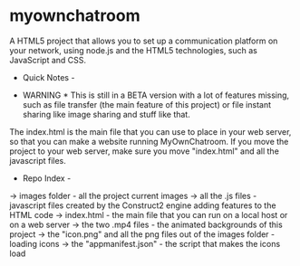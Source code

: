 # myownchatroom
A HTML5 project that allows you to set up a communication platform on your network, using node.js and the HTML5 technologies, such as JavaScript and CSS.

- Quick Notes - 

* WARNING * This is still in a BETA version with a lot of features missing, such as file transfer (the main feature of this project) or file instant sharing like image sharing and stuff like that.

The index.html is the main file that you can use to place in your web server, so that you can make a website running MyOwnChatroom.
If you move the project to your web server, make sure you move "index.html" and all the javascript files. 

- Repo Index -

-> images folder - all the project current images
-> all the .js files - javascript files created by the Construct2 engine adding features to the HTML code
-> index.html - the main file that you can run on a local host or on a web server
-> the two .mp4 files - the animated backgrounds of this project
-> the "icon.png" and all the png files out of the images folder - loading icons
-> the "appmanifest.json" - the script that makes the icons load
